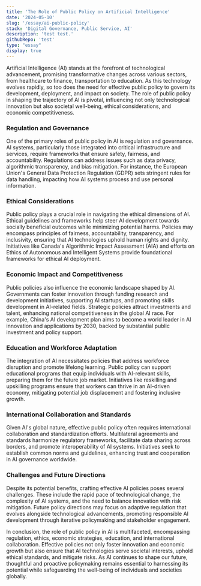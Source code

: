 ```yaml
---
title: 'The Role of Public Policy on Artificial Intelligence'
date: '2024-05-10'
slug: '/essay/ai-public-policy'
stack: 'Digital Governance, Public Service, AI'
description: 'test test.'
githubRepo: 'test'
type: "essay"  
display: true
---
```


Artificial Intelligence (AI) stands at the forefront of technological advancement, promising transformative changes across various sectors, from healthcare to finance, transportation to education. As this technology evolves rapidly, so too does the need for effective public policy to govern its development, deployment, and impact on society. The role of public policy in shaping the trajectory of AI is pivotal, influencing not only technological innovation but also societal well-being, ethical considerations, and economic competitiveness.

### Regulation and Governance

One of the primary roles of public policy in AI is regulation and governance. AI systems, particularly those integrated into critical infrastructure and services, require frameworks that ensure safety, fairness, and accountability. Regulations can address issues such as data privacy, algorithmic transparency, and bias mitigation. For instance, the European Union's General Data Protection Regulation (GDPR) sets stringent rules for data handling, impacting how AI systems process and use personal information.

### Ethical Considerations

Public policy plays a crucial role in navigating the ethical dimensions of AI. Ethical guidelines and frameworks help steer AI development towards socially beneficial outcomes while minimizing potential harms. Policies may encompass principles of fairness, accountability, transparency, and inclusivity, ensuring that AI technologies uphold human rights and dignity. Initiatives like Canada's Algorithmic Impact Assessment (AIA) and efforts on Ethics of Autonomous and Intelligent Systems provide foundational frameworks for ethical AI deployment.

### Economic Impact and Competitiveness

Public policies also influence the economic landscape shaped by AI. Governments can foster innovation through funding research and development initiatives, supporting AI startups, and promoting skills development in AI-related fields. Strategic policies attract investments and talent, enhancing national competitiveness in the global AI race. For example, China's AI development plan aims to become a world leader in AI innovation and applications by 2030, backed by substantial public investment and policy support.

### Education and Workforce Adaptation

The integration of AI necessitates policies that address workforce disruption and promote lifelong learning. Public policy can support educational programs that equip individuals with AI-relevant skills, preparing them for the future job market. Initiatives like reskilling and upskilling programs ensure that workers can thrive in an AI-driven economy, mitigating potential job displacement and fostering inclusive growth.

### International Collaboration and Standards

Given AI's global nature, effective public policy often requires international collaboration and standardization efforts. Multilateral agreements and standards harmonize regulatory frameworks, facilitate data sharing across borders, and promote interoperability of AI systems. Initiatives seek to establish common norms and guidelines, enhancing trust and cooperation in AI governance worldwide.

### Challenges and Future Directions

Despite its potential benefits, crafting effective AI policies poses several challenges. These include the rapid pace of technological change, the complexity of AI systems, and the need to balance innovation with risk mitigation. Future policy directions may focus on adaptive regulation that evolves alongside technological advancements, promoting responsible AI development through iterative policymaking and stakeholder engagement.

In conclusion, the role of public policy in AI is multifaceted, encompassing regulation, ethics, economic strategies, education, and international collaboration. Effective policies not only foster innovation and economic growth but also ensure that AI technologies serve societal interests, uphold ethical standards, and mitigate risks. As AI continues to shape our future, thoughtful and proactive policymaking remains essential to harnessing its potential while safeguarding the well-being of individuals and societies globally.
